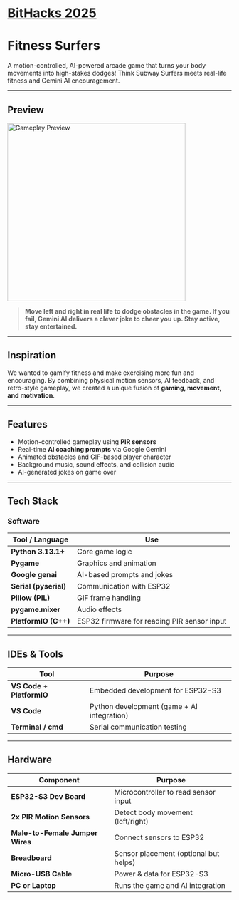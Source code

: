 # [BitHacks 2025](https://devpost.com/software/fitness-surfers)

# Fitness Surfers
A motion-controlled, AI-powered arcade game that turns your body movements into high-stakes dodges! Think Subway Surfers meets real-life fitness and Gemini AI encouragement.

---

## Preview

<img src="src/assets/preview.png" alt="Gameplay Preview" width="400"/>

> **Move left and right in real life to dodge obstacles in the game. If you fail, Gemini AI delivers a clever joke to cheer you up. Stay active, stay entertained.**

---

## Inspiration

We wanted to gamify fitness and make exercising more fun and encouraging. By combining physical motion sensors, AI feedback, and retro-style gameplay, we created a unique fusion of **gaming, movement, and motivation**.

---

## Features

- Motion-controlled gameplay using **PIR sensors**
- Real-time **AI coaching prompts** via Google Gemini
- Animated obstacles and GIF-based player character
- Background music, sound effects, and collision audio
- AI-generated jokes on game over

---

## Tech Stack

### Software

| Tool / Language | Use |
|-----------------|-----|
| **Python 3.13.1+** | Core game logic |
| **Pygame** | Graphics and animation |
| **Google genai** | AI-based prompts and jokes |
| **Serial (pyserial)** | Communication with ESP32 |
| **Pillow (PIL)** | GIF frame handling |
| **pygame.mixer** | Audio effects |
| **PlatformIO (C++)** | ESP32 firmware for reading PIR sensor input |

---

## IDEs & Tools

| Tool | Purpose |
|------|---------|
| **VS Code** + **PlatformIO** | Embedded development for ESP32-S3 |
| **VS Code** | Python development (game + AI integration) |
| **Terminal / cmd** | Serial communication testing |

---

## Hardware

| Component | Purpose |
|----------|---------|
| **ESP32-S3 Dev Board** | Microcontroller to read sensor input |
| **2x PIR Motion Sensors** | Detect body movement (left/right) |
| **Male-to-Female Jumper Wires** | Connect sensors to ESP32 |
| **Breadboard** | Sensor placement (optional but helps) |
| **Micro-USB Cable** | Power & data for ESP32-S3 |
| **PC or Laptop** | Runs the game and AI integration |
